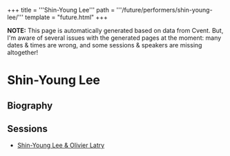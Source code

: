 +++
title = '''Shin-Young Lee'''
path = '''/future/performers/shin-young-lee/'''
template = "future.html"
+++

<p class="todo">
<strong>NOTE:</strong> This page is automatically generated based on data from Cvent.
But, I'm aware of several issues with the generated pages at the moment:
many dates & times are wrong, and some sessions & speakers are missing altogether!
</p>

<h1>Shin-Young Lee</h1>
<h2>Biography</h2>
<p></p>
<h2>Sessions</h2>
<ul><li><a href="/future/sessions/shin-young-lee-olivier-latry/">Shin-Young Lee & Olivier Latry</a></li>

